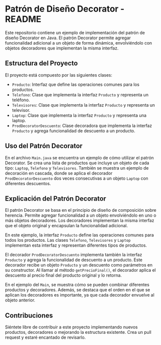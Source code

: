 # Patrón de Diseño Decorator - README

Este repositorio contiene un ejemplo de implementación del patrón de diseño Decorator en Java. El patrón Decorator permite agregar funcionalidad adicional a un objeto de forma dinámica, envolviéndolo con objetos decoradores que implementan la misma interfaz.

## Estructura del Proyecto

El proyecto está compuesto por las siguientes clases:

- `Producto`: Interfaz que define las operaciones comunes para los productos.
- `Telefono`: Clase que implementa la interfaz `Producto` y representa un teléfono.
- `Televisores`: Clase que implementa la interfaz `Producto` y representa un televisor.
- `Laptop`: Clase que implementa la interfaz `Producto` y representa una laptop.
- `ProdDecoratorDescuento`: Clase decoradora que implementa la interfaz `Producto` y agrega funcionalidad de descuento a un producto.

## Uso del Patrón Decorator

En el archivo `Main.java` se encuentra un ejemplo de cómo utilizar el patrón Decorator. Se crea una lista de productos que incluye un objeto de cada tipo: `Laptop`, `Telefono` y `Televisores`. También se muestra un ejemplo de decoración en cascada, donde se aplica el decorador `ProdDecoratorDescuento` dos veces consecutivas a un objeto `Laptop` con diferentes descuentos.


## Explicación del Patrón Decorator

El patrón Decorator se basa en el principio de diseño de composición sobre herencia. Permite agregar funcionalidad a un objeto envolviéndolo en uno o más objetos decoradores. Los decoradores implementan la misma interfaz que el objeto original y encapsulan la funcionalidad adicional.

En este ejemplo, la interfaz `Producto` define las operaciones comunes para todos los productos. Las clases `Telefono`, `Televisores` y `Laptop` implementan esta interfaz y representan diferentes tipos de productos.

El decorador `ProdDecoratorDescuento` implementa también la interfaz `Producto` y agrega la funcionalidad de descuento a un producto. Este decorador recibe un objeto `Producto` y un descuento como parámetros en su constructor. Al llamar al método `getPrecioFinal()`, el decorador aplica el descuento al precio final del producto original y lo retorna.

En el ejemplo del `Main`, se muestra cómo se pueden combinar diferentes productos y decoradores. Además, se destaca que el orden en el que se aplican los decoradores es importante, ya que cada decorador envuelve al objeto anterior.

## Contribuciones

Siéntete libre de contribuir a este proyecto implementando nuevos productos, decoradores o mejorando la estructura existente. Crea un pull request y estaré encantado de revisarlo.

